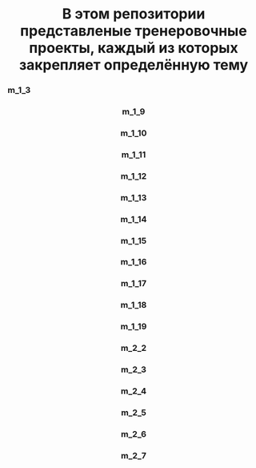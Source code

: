 <h1 align="center">В этом репозитории представленые тренеровочные проекты, каждый из которых закрепляет определённую тему</h1>

<h3 align="left">m_1_3</h3>
<h3 align="center">m_1_9</h3>
<h3 align="center">m_1_10</h3>
<h3 align="center">m_1_11</h3>
<h3 align="center">m_1_12</h3>
<h3 align="center">m_1_13</h3>
<h3 align="center">m_1_14</h3>
<h3 align="center">m_1_15</h3>
<h3 align="center">m_1_16</h3>
<h3 align="center">m_1_17</h3>
<h3 align="center">m_1_18</h3>
<h3 align="center">m_1_19</h3>
<h3 align="center">m_2_2</h3>
<h3 align="center">m_2_3</h3>
<h3 align="center">m_2_4</h3>
<h3 align="center">m_2_5</h3>
<h3 align="center">m_2_6</h3>
<h3 align="center">m_2_7</h3>
